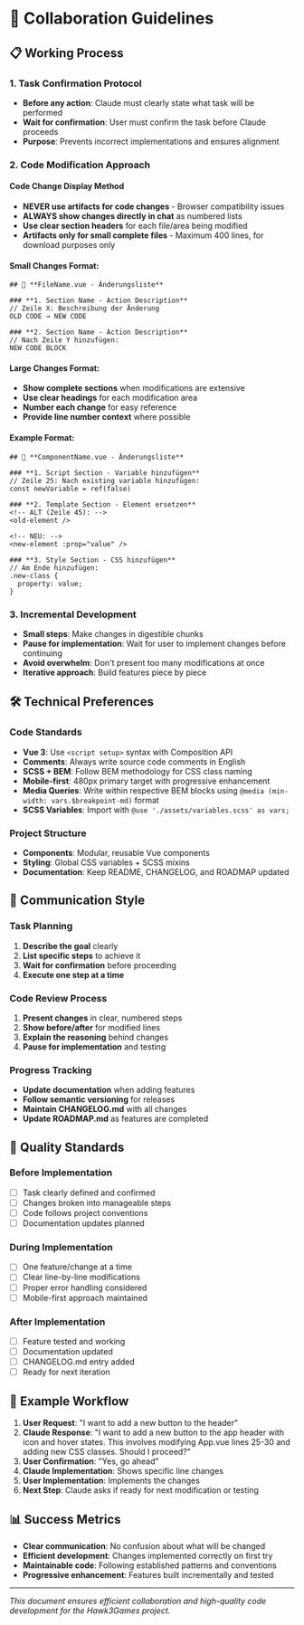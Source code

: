 # 🤝 Collaboration Guidelines

## 📋 Working Process

### 1. Task Confirmation Protocol
- **Before any action**: Claude must clearly state what task will be performed
- **Wait for confirmation**: User must confirm the task before Claude proceeds
- **Purpose**: Prevents incorrect implementations and ensures alignment

### 2. Code Modification Approach

#### Code Change Display Method
- **NEVER use artifacts for code changes** - Browser compatibility issues
- **ALWAYS show changes directly in chat** as numbered lists
- **Use clear section headers** for each file/area being modified
- **Artifacts only for small complete files** - Maximum 400 lines, for download purposes only

#### Small Changes Format:
```
## 📝 **FileName.vue - Änderungsliste**

### **1. Section Name - Action Description**
// Zeile X: Beschreibung der Änderung
OLD CODE → NEW CODE

### **2. Section Name - Action Description**  
// Nach Zeile Y hinzufügen:
NEW CODE BLOCK
```

#### Large Changes Format:
- **Show complete sections** when modifications are extensive
- **Use clear headings** for each modification area
- **Number each change** for easy reference
- **Provide line number context** where possible

#### Example Format:
```
## 🎯 **ComponentName.vue - Änderungsliste**

### **1. Script Section - Variable hinzufügen**
// Zeile 25: Nach existing variable hinzufügen:
const newVariable = ref(false)

### **2. Template Section - Element ersetzen**
<!-- ALT (Zeile 45): -->
<old-element />

<!-- NEU: -->
<new-element :prop="value" />

### **3. Style Section - CSS hinzufügen**
// Am Ende hinzufügen:
.new-class {
  property: value;
}
```

### 3. Incremental Development
- **Small steps**: Make changes in digestible chunks
- **Pause for implementation**: Wait for user to implement changes before continuing
- **Avoid overwhelm**: Don't present too many modifications at once
- **Iterative approach**: Build features piece by piece

## 🛠️ Technical Preferences

### Code Standards
- **Vue 3**: Use `<script setup>` syntax with Composition API
- **Comments**: Always write source code comments in English
- **SCSS + BEM**: Follow BEM methodology for CSS class naming
- **Mobile-first**: 480px primary target with progressive enhancement
- **Media Queries**: Write within respective BEM blocks using `@media (min-width: vars.$breakpoint-md)` format
- **SCSS Variables**: Import with `@use './assets/variables.scss' as vars;`

### Project Structure
- **Components**: Modular, reusable Vue components
- **Styling**: Global CSS variables + SCSS mixins
- **Documentation**: Keep README, CHANGELOG, and ROADMAP updated

## 📝 Communication Style

### Task Planning
1. **Describe the goal** clearly
2. **List specific steps** to achieve it
3. **Wait for confirmation** before proceeding
4. **Execute one step at a time**

### Code Review Process
1. **Present changes** in clear, numbered steps
2. **Show before/after** for modified lines
3. **Explain the reasoning** behind changes
4. **Pause for implementation** and testing

### Progress Tracking
- **Update documentation** when adding features
- **Follow semantic versioning** for releases
- **Maintain CHANGELOG.md** with all changes
- **Update ROADMAP.md** as features are completed

## 🎯 Quality Standards

### Before Implementation
- [ ] Task clearly defined and confirmed
- [ ] Changes broken into manageable steps
- [ ] Code follows project conventions
- [ ] Documentation updates planned

### During Implementation
- [ ] One feature/change at a time
- [ ] Clear line-by-line modifications
- [ ] Proper error handling considered
- [ ] Mobile-first approach maintained

### After Implementation
- [ ] Feature tested and working
- [ ] Documentation updated
- [ ] CHANGELOG.md entry added
- [ ] Ready for next iteration

## 🔄 Example Workflow

1. **User Request**: "I want to add a new button to the header"
2. **Claude Response**: "I want to add a new button to the app header with icon and hover states. This involves modifying App.vue lines 25-30 and adding new CSS classes. Should I proceed?"
3. **User Confirmation**: "Yes, go ahead"
4. **Claude Implementation**: Shows specific line changes
5. **User Implementation**: Implements the changes
6. **Next Step**: Claude asks if ready for next modification or testing

## 📊 Success Metrics

- **Clear communication**: No confusion about what will be changed
- **Efficient development**: Changes implemented correctly on first try
- **Maintainable code**: Following established patterns and conventions
- **Progressive enhancement**: Features built incrementally and tested

---

*This document ensures efficient collaboration and high-quality code development for the Hawk3Games project.*